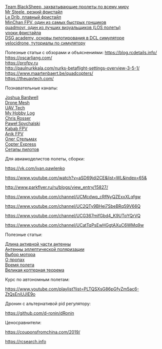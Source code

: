 <DT><A HREF="https://www.youtube.com/channel/UCAMZOHjmiInGYjOplGhU38g" >Team BlackSheep, захватывающие пролеты по всему миру</A>
<DT><A HREF="https://www.youtube.com/channel/UCQEqPV0AwJ6mQYLmSO0rcNA" >Mr Steele, резкий фристайл</A>
<DT><A HREF="https://www.youtube.com/channel/UCQEqPV0AwJ6mQYLmSO0rcNA" >Le Drib, плавный фристайл</A>
<DT><A HREF="https://www.youtube.com/channel/UCFJdwOewIZBv3dDJmhtVn1g" >MinChan FPV, один из самых быстрых гонщиков</A>
<DT><A HREF="https://www.youtube.com/channel/UC7c1iZQpR8_mct1tCKcjWcw" >quadmovr, один из лучших визуальщиков (LOS полеты)</A>
<DT><A HREF="https://www.youtube.com/channel/UCFedUk5j_EidYV4P-EnYJYg/videos" >уроки фристайла</A>
<DT><A HREF="https://www.youtube.com/watch?v=ZZotXvbVEkI&list=PLwy7zFO7fCeM6rZilz3DlQ7kHs7HjhpYg&index=6" >DSG academy, основы пилотирования в DCL симуляторе</A>
<DT><A HREF="https://www.youtube.com/c/Velocidrone" >velocidrone, туториалы по симулятору</A>

Полезные статьи с обзорами и объяснениями:
https://blog.rcdetails.info/  
https://oscarliang.com/  
https://profpv.ru  
http://paulnurkkala.com/nurks-betaflight-settings-overview-3-5-1/  
https://www.maartenbaert.be/quadcopters/  
https://theuavtech.com/  

Познавательные каналы:
<DT><A HREF="https://www.youtube.com/channel/UCX3eufnI7A2I7IkKHZn8KSQ" >Joshua Bardwell</A>  
<DT><A HREF="https://www.youtube.com/channel/UC3c9WhUvKv2eoqZNSqAGQXg/videos" >Drone Mesh</A>  
<DT><A HREF="https://www.youtube.com/channel/UCI2MZOaHJFMAmW5ni7vuAQg" >UAV Tech</A>  
<DT><A HREF="https://www.youtube.com/channel/UC1R4TVyxi782_sNGUjREGVQ" >My Hobby Log</A>  
<DT><A HREF="https://www.youtube.com/channel/UC45_6KVAAZG_iOgzksGswMw" >Chris Rosser</A>  
<DT><A HREF="https://www.youtube.com/c/Pawe%C5%82Spychalski" >Paweł Spychalski</A>  
<DT><A HREF="https://www.youtube.com/channel/UC4yjtLpqFmlVncUFExoVjiQ" >Kabab FPV</A>  
<DT><A HREF="https://www.youtube.com/channel/UC29J5CXmsnqX7JPAzlU9yCQ" >Anik FPV</A>  
<DT><A HREF="https://www.youtube.com/user/Elektraua" >Олег Стельмах</A>  
<DT><A HREF="https://www.youtube.com/channel/UCeCu93sLBkcgbIkIC7Jaauw" >Copter Express</A>


<DT><A HREF="https://rotorbuilds.com/explore" >Сетапы пилотов</A>

Для авиамоделистов полеты, сборки:

https://vk.com/ivan.pawlenko

https://www.youtube.com/watch?v=aSD69jdi2CE&list=WL&index=65&

http://www.parkflyer.ru/ru/blogs/view_entry/15827/

https://www.youtube.com/channel/UCMcdwq_cRfNyQZExxXLqfgw

https://www.youtube.com/channel/UC2QTy9BHei7SbeBRq59V66Q

https://www.youtube.com/channel/UCG367mifGbd4_K9UTqYQrVQ

https://www.youtube.com/channel/UCatTqPsEwHGgtAXuC6WMq9w

Полезные статьи:
<DT><A HREF="http://www.fireniko.ru/2017/04/%D0%B4%D0%BB%D0%B8%D0%BD%D0%B0-%D0%B0%D0%BA%D1%82%D0%B8%D0%B2%D0%BD%D0%BE%D0%B9-%D1%87%D0%B0%D1%81%D1%82%D0%B8-%D0%B0%D0%BD%D1%82%D0%B5%D0%BD%D0%BD-%D1%83-%D0%BF%D1%80%D0%B8%D0%B5%D0%BC%D0%BD%D0%B8/" >Длина активной части антенны</A>
<DT><A HREF="https://bester-ltd.ru/articl/teoriya_praktika/krugovaya_polyarizatsiya/krugovaya_polyarizatsiya.html" >Антенны эллептической поляризации</A>  
<DT><A HREF="https://blog.rcdetails.info/kak-vybrat-motory-dlya-kvadrokoptera-ili-gonochnogo-drona/" >Выбор мотора</A>  
<DT><A HREF="https://pikabu.ru/story/letatelnyiy_post_7_propelleryi_4404295" >О пропах</A>  
<DT><A HREF="http://mshtests.c1.biz/hover.html" >Время полета</A>  
<DT><A HREF="http://mshtools.c1.biz/2017/07/12/the-great-copters-theorem/" >Великая коптерная теорема</A>


Курс по автономным полетам:

https://www.youtube.com/playlist?list=PLTQSXsG86pGfyZm5ac6-ZtQsEniUJIE9o


Дронин с альтернативой pid регулятору:

https://github.com/d-ronin/dRonin

Ценосравнители:

https://couponsfromchina.com/2019/  

https://rcsearch.info
